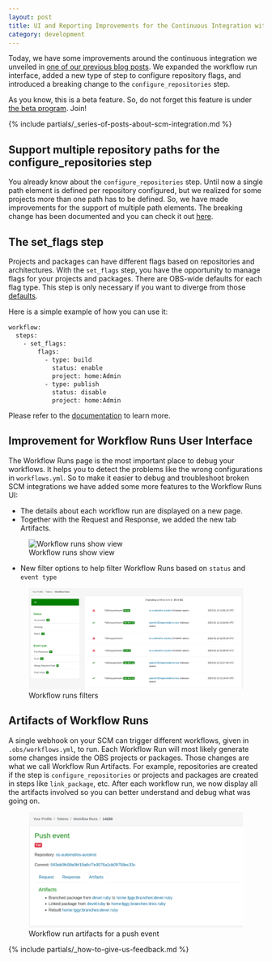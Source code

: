 ```yaml
---
layout: post
title: UI and Reporting Improvements for the Continuous Integration with OBS and GitHub/GitLab
category: development
---
```


Today, we have some improvements around the continuous integration we unveiled in [one of our previous blog posts](https://openbuildservice.org/2021/05/31/scm-integration/). We expanded the workflow run interface, added a new type of step to configure repository flags, and introduced a breaking change to the `configure_repositories` step.

As you know, this is a beta feature. So, do not forget this feature is under [the beta program](/2018/10/04/the-beta-program/). Join!

{% include partials/_series-of-posts-about-scm-integration.md %}

## Support multiple repository paths for the configure_repositories step
You already know about the `configure_repositories` step. Until now a single path element is defined per repository configured, but we realized for some projects more than one path has to be defined. So, we have made improvements for the support of multiple path elements. The breaking change has been documented and you can check it out [here](https://openbuildservice.org/help/manuals/obs-user-guide/cha.obs.scm_ci_workflow_integration.html#sec.obs.obs_scm_ci_workflow_integration.obs_workflows.steps.configure_repositories_architectures_for_a_project).

## The set_flags step
Projects and packages can have different flags based on repositories and architectures. With the `set_flags` step, you have the opportunity to manage flags for your projects and packages. There are OBS-wide defaults for each flag type. This step is only necessary if you want to diverge from those [defaults](https://openbuildservice.org/help/manuals/obs-user-guide/cha.obs.scm_ci_workflow_integration.html#sec.obs.obs_scm_ci_workflow_integration.obs_workflows.steps.set_flags.type).

Here is a simple example of how you can use it:
```
workflow:
  steps:
    - set_flags:
        flags:
          - type: build
            status: enable
            project: home:Admin
          - type: publish
            status: disable
            project: home:Admin
```

Please refer to the [documentation](https://openbuildservice.org/help/manuals/obs-user-guide/cha.obs.scm_ci_workflow_integration.html#sec.obs.obs_scm_ci_workflow_integration.obs_workflows.steps.set_flags) to learn more.

## Improvement for Workflow Runs User Interface
The Workflow Runs page is the most important place to debug your workflows. It helps you to detect the problems like the wrong configurations in `workflows.yml`.
So to make it easier to debug and troubleshoot broken SCM integrations we have added some more features to the Workflow Runs UI:

- The details about each workflow run are displayed on a new page.
- Together with the Request and Response, we added the new tab Artifacts.
<figure>
  <img src="/images/posts/sprint_111_workflow_runs_show.png" alt="Workflow runs show view" />
  <figcaption>Workflow runs show view</figcaption>
</figure>

- New filter options to help filter Workflow Runs based on `status` and `event type`
<figure>
  <img src="/images/posts/sprint_111_workflow_runs_filters.png" alt="Workflow runs filters" />
  <figcaption>Workflow runs filters</figcaption>
</figure>

## Artifacts of Workflow Runs
A single webhook on your SCM can trigger different workflows, given in `.obs/workflows.yml`, to run. Each Workflow Run will most likely generate some changes inside the OBS projects or packages. Those changes are what we call Workflow Run Artifacts.
For example, repositories are created if the step is `configure_repositories` or projects and packages are created in steps like `link_package`, etc.
After each workflow run, we now display all the artifacts involved so you can better understand and debug what was going on.

<figure>
  <img src="/images/posts/sprint_111_artifacts.png" alt="Workflow run artifacts" />
  <figcaption>Workflow run artifacts for a push event</figcaption>
</figure>

{% include partials/_how-to-give-us-feedback.md %}
